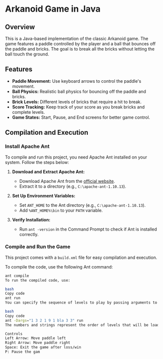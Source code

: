 # Arkanoid Game in Java

## Overview
This is a Java-based implementation of the classic Arkanoid game. The game features a paddle controlled by the player and a ball that bounces off the paddle and bricks. The goal is to break all the bricks without letting the ball touch the ground.

## Features
- **Paddle Movement:** Use keyboard arrows to control the paddle's movement.
- **Ball Physics:** Realistic ball physics for bouncing off the paddle and bricks.
- **Brick Levels:** Different levels of bricks that require a hit to break.
- **Score Tracking:** Keep track of your score as you break bricks and complete levels.
- **Game States:** Start, Pause, and End screens for better game control.

## Compilation and Execution

### Install Apache Ant
To compile and run this project, you need Apache Ant installed on your system. Follow the steps below:

1. **Download and Extract Apache Ant:**
   - Download Apache Ant from the [official website](https://ant.apache.org/bindownload.cgi).
   - Extract it to a directory (e.g., `C:\apache-ant-1.10.13`).

2. **Set Up Environment Variables:**
   - Set `ANT_HOME` to the Ant directory (e.g., `C:\apache-ant-1.10.13`).
   - Add `%ANT_HOME%\bin` to your `PATH` variable.

3. **Verify Installation:**
   - Run `ant -version` in the Command Prompt to check if Ant is installed correctly.

### Compile and Run the Game
This project comes with a `build.xml` file for easy compilation and execution.

To compile the code, use the following Ant command:

```bash
ant compile
To run the compiled code, use:

bash
Copy code
ant run
You can specify the sequence of levels to play by passing arguments to the ant run command like this:

bash
Copy code
ant -Dargs="1 3 2 1 9 1 bla 3 3" run
The numbers and strings represent the order of levels that will be loaded during the game.

Controls
Left Arrow: Move paddle left
Right Arrow: Move paddle right
Space: Exit the game after loss/win
P: Pause the gam
